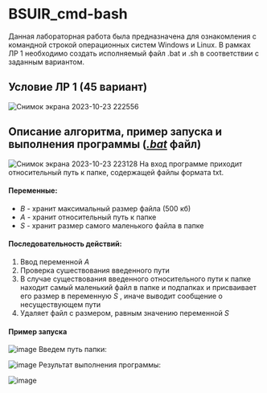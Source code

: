 # BSUIR_cmd-bash
Данная лабораторная работа была предназначена для ознакомления с командной строкой операционных систем Windows и Linux. В рамках ЛР 1 необходимо создать исполняемый файл .bat и .sh в соответствии с заданным вариантом.
## Условие ЛР 1 (45 вариант)
![Снимок экрана 2023-10-23 222556](https://github.com/iis-32170x/RPIIS/assets/144935811/a1d7e573-ae98-40a4-8f17-a76cd2fc4d61)
## Описание алгоритма, пример запуска и выполнения программы ([_.bat_](https://github.com/iis-32170x/RPIIS/blob/Леонов_А/laba.bat) файл)
![Снимок экрана 2023-10-23 223128](https://github.com/iis-32170x/RPIIS/assets/144935811/7b586723-3793-4cf0-85ae-cdf7ae5c1436)
На вход программе приходит относительный путь к папке, содержащей файлы формата txt.
#### Переменные:

- _B_ - хранит максимальный размер файла (500 кб)
- _A_ - хранит относительный путь к папке
- _S_ - хранит размер самого маленького файла в папке

#### Последовательность действий:

1. Ввод переменной _A_ 
2. Проверка сушествования введенного пути
3. В случае существования введенного относительного пути к папке находит самый маленький файл в папке и подпапках и присваивает его размер в переменную _S_ , иначе выводит сообщение о несуществующем пути 
4. Удаляет файл с размером, равным значению переменной _S_
#### Пример запуска

![image](https://github.com/iis-32170x/RPIIS/assets/144935811/87cdcff9-5007-4be0-a80f-24083a5babaa)
Введем путь папки:

![image](https://github.com/iis-32170x/RPIIS/assets/144935811/3dbedc7d-0b92-4de3-aefc-a4416d4b2aad)
Результат выполнения программы:

![image](https://github.com/iis-32170x/RPIIS/assets/144935811/13b50ccb-4683-430d-a429-4cf0b93f2bca)
